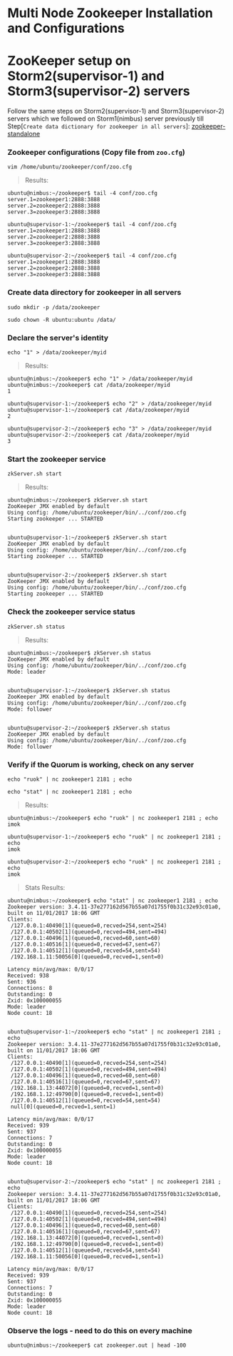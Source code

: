 # Multi Node Zookeeper Installation and Configurations

# ZooKeeper setup on Storm2(supervisor-1) and Storm3(supervisor-2) servers
Follow the same steps on Storm2(supervisor-1) and Storm3(supervisor-2) servers which we followed on Storm1(nimbus) server previously till Step[`Create data dictionary for zookeeper in all servers`]: [zookeeper-standalone](1-zookeeper-standalone.md)

### Zookeeper configurations (Copy file from `zoo.cfg`)
`vim /home/ubuntu/zookeeper/conf/zoo.cfg`

> Results:
```
ubuntu@nimbus:~/zookeeper$ tail -4 conf/zoo.cfg
server.1=zookeeper1:2888:3888
server.2=zookeeper2:2888:3888
server.3=zookeeper3:2888:3888

ubuntu@supervisor-1:~/zookeeper$ tail -4 conf/zoo.cfg
server.1=zookeeper1:2888:3888
server.2=zookeeper2:2888:3888
server.3=zookeeper3:2888:3888

ubuntu@supervisor-2:~/zookeeper$ tail -4 conf/zoo.cfg
server.1=zookeeper1:2888:3888
server.2=zookeeper2:2888:3888
server.3=zookeeper3:2888:3888
```


### Create data directory for zookeeper in all servers
`sudo mkdir -p /data/zookeeper`

`sudo chown -R ubuntu:ubuntu /data/`

### Declare the server's identity
`echo "1" > /data/zookeeper/myid`

> Results:
```
ubuntu@nimbus:~/zookeeper$ echo "1" > /data/zookeeper/myid
ubuntu@nimbus:~/zookeeper$ cat /data/zookeeper/myid
1

ubuntu@supervisor-1:~/zookeeper$ echo "2" > /data/zookeeper/myid
ubuntu@supervisor-1:~/zookeeper$ cat /data/zookeeper/myid
2

ubuntu@supervisor-2:~/zookeeper$ echo "3" > /data/zookeeper/myid
ubuntu@supervisor-2:~/zookeeper$ cat /data/zookeeper/myid
3
```


### Start the zookeeper service
`zkServer.sh start`

> Results:
```
ubuntu@nimbus:~/zookeeper$ zkServer.sh start
ZooKeeper JMX enabled by default
Using config: /home/ubuntu/zookeeper/bin/../conf/zoo.cfg
Starting zookeeper ... STARTED


ubuntu@supervisor-1:~/zookeeper$ zkServer.sh start
ZooKeeper JMX enabled by default
Using config: /home/ubuntu/zookeeper/bin/../conf/zoo.cfg
Starting zookeeper ... STARTED


ubuntu@supervisor-2:~/zookeeper$ zkServer.sh start
ZooKeeper JMX enabled by default
Using config: /home/ubuntu/zookeeper/bin/../conf/zoo.cfg
Starting zookeeper ... STARTED
```


### Check the zookeeper service status
`zkServer.sh status`

> Results:
```
ubuntu@nimbus:~/zookeeper$ zkServer.sh status
ZooKeeper JMX enabled by default
Using config: /home/ubuntu/zookeeper/bin/../conf/zoo.cfg
Mode: leader


ubuntu@supervisor-1:~/zookeeper$ zkServer.sh status
ZooKeeper JMX enabled by default
Using config: /home/ubuntu/zookeeper/bin/../conf/zoo.cfg
Mode: follower


ubuntu@supervisor-2:~/zookeeper$ zkServer.sh status
ZooKeeper JMX enabled by default
Using config: /home/ubuntu/zookeeper/bin/../conf/zoo.cfg
Mode: follower
```


### Verify if the Quorum is working, check on any server
`echo "ruok" | nc zookeeper1 2181 ; echo`

`echo "stat" | nc zookeeper1 2181 ; echo`

> Results:
```
ubuntu@nimbus:~/zookeeper$ echo "ruok" | nc zookeeper1 2181 ; echo
imok

ubuntu@supervisor-1:~/zookeeper$ echo "ruok" | nc zookeeper1 2181 ; echo
imok

ubuntu@supervisor-2:~/zookeeper$ echo "ruok" | nc zookeeper1 2181 ; echo
imok
```

> Stats Results:
```
ubuntu@nimbus:~/zookeeper$ echo "stat" | nc zookeeper1 2181 ; echo
Zookeeper version: 3.4.11-37e277162d567b55a07d1755f0b31c32e93c01a0, built on 11/01/2017 18:06 GMT
Clients:
 /127.0.0.1:40490[1](queued=0,recved=254,sent=254)
 /127.0.0.1:40502[1](queued=0,recved=494,sent=494)
 /127.0.0.1:40496[1](queued=0,recved=60,sent=60)
 /127.0.0.1:40516[1](queued=0,recved=67,sent=67)
 /127.0.0.1:40512[1](queued=0,recved=54,sent=54)
 /192.168.1.11:50056[0](queued=0,recved=1,sent=0)

Latency min/avg/max: 0/0/17
Received: 938
Sent: 936
Connections: 8
Outstanding: 0
Zxid: 0x100000055
Mode: leader
Node count: 18


ubuntu@supervisor-1:~/zookeeper$ echo "stat" | nc zookeeper1 2181 ; echo
Zookeeper version: 3.4.11-37e277162d567b55a07d1755f0b31c32e93c01a0, built on 11/01/2017 18:06 GMT
Clients:
 /127.0.0.1:40490[1](queued=0,recved=254,sent=254)
 /127.0.0.1:40502[1](queued=0,recved=494,sent=494)
 /127.0.0.1:40496[1](queued=0,recved=60,sent=60)
 /127.0.0.1:40516[1](queued=0,recved=67,sent=67)
 /192.168.1.13:44072[0](queued=0,recved=1,sent=0)
 /192.168.1.12:49790[0](queued=0,recved=1,sent=0)
 /127.0.0.1:40512[1](queued=0,recved=54,sent=54)
 null[0](queued=0,recved=1,sent=1)

Latency min/avg/max: 0/0/17
Received: 939
Sent: 937
Connections: 7
Outstanding: 0
Zxid: 0x100000055
Mode: leader
Node count: 18


ubuntu@supervisor-2:~/zookeeper$ echo "stat" | nc zookeeper1 2181 ; echo
Zookeeper version: 3.4.11-37e277162d567b55a07d1755f0b31c32e93c01a0, built on 11/01/2017 18:06 GMT
Clients:
 /127.0.0.1:40490[1](queued=0,recved=254,sent=254)
 /127.0.0.1:40502[1](queued=0,recved=494,sent=494)
 /127.0.0.1:40496[1](queued=0,recved=60,sent=60)
 /127.0.0.1:40516[1](queued=0,recved=67,sent=67)
 /192.168.1.13:44072[0](queued=0,recved=1,sent=0)
 /192.168.1.12:49790[0](queued=0,recved=1,sent=0)
 /127.0.0.1:40512[1](queued=0,recved=54,sent=54)
 /192.168.1.11:50056[0](queued=0,recved=1,sent=1)

Latency min/avg/max: 0/0/17
Received: 939
Sent: 937
Connections: 7
Outstanding: 0
Zxid: 0x100000055
Mode: leader
Node count: 18
```

### Observe the logs - need to do this on every machine
```
ubuntu@nimbus:~/zookeeper$ cat zookeeper.out | head -100
```

